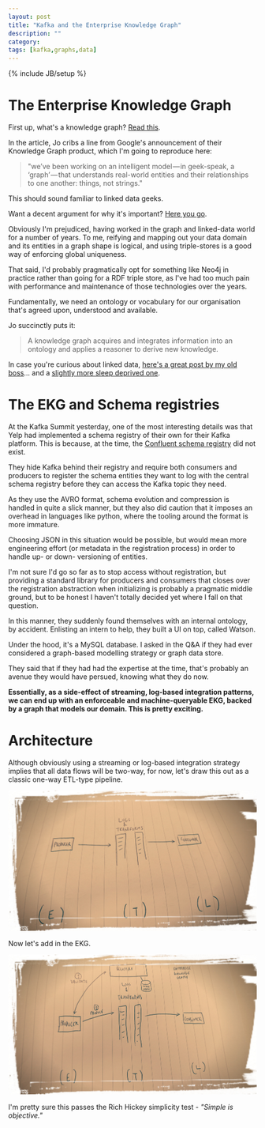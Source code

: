 ```yaml
---
layout: post
title: "Kafka and the Enterprise Knowledge Graph"
description: ""
category: 
tags: [kafka,graphs,data]
---
```

{% include JB/setup %}

# The Enterprise Knowledge Graph

First up, what's a knowledge graph? [Read this](https://hackernoon.com/wtf-is-a-knowledge-graph-a16603a1a25f).

In the article, Jo cribs a line from Google's announcement of their Knowledge Graph product, which I'm going to reproduce here:

> "we’ve been working on an intelligent model — in geek-speak, a ‘graph’ — that understands real-world entities and their relationships to one another: things, not strings."

This should sound familiar to linked data geeks.

Want a decent argument for why it's important? [Here you go](https://medium.com/@dmccreary/2018-the-year-of-enterprise-knowledge-graphs-66e868762b49).

Obviously I'm prejudiced, having worked in the graph and linked-data world for a number of years. To me, reifying and mapping out your data domain and its entities in a graph shape is logical, and using triple-stores is a good way of enforcing global uniqueness.

That said, I'd probably pragmatically opt for something like Neo4j in practice rather than going for a RDF triple store, as I've had too much pain with performance and maintenance of those technologies over the years.

Fundamentally, we need an ontology or vocabulary for our organisation that's agreed upon, understood and available.

Jo succinctly puts it:

> A knowledge graph acquires and integrates information into an ontology and applies a reasoner to derive new knowledge.

In case you're curious about linked data, [here's a great post by my old boss](http://blog.swirrl.com/articles/introduction-to-rdf/)... and a [slightly more sleep deprived one](http://blog.swirrl.com/articles/the-ice-cube-ontology/).

# The EKG and Schema registries

At the Kafka Summit yesterday, one of the most interesting details was that Yelp had implemented a schema registry of their own for their Kafka platform. This is because, at the time, the [Confluent schema registry](https://github.com/confluentinc/schema-registry) did not exist.

They hide Kafka behind their registry and require both consumers and producers to register the schema entities they want to log with the central schema registry before they can access the Kafka topic they need.

As they use the AVRO format, schema evolution and compression is handled in quite a slick manner, but they also did caution that it imposes an overhead in languages like python, where the tooling around the format is more immature.

Choosing JSON in this situation would be possible, but would mean more engineering effort (or metadata in the registration process) in order to handle up- or down- versioning of entities.

I'm not sure I'd go so far as to stop access without registration, but providing a standard library for producers and consumers that closes over the registration abstraction when initializing is probably a pragmatic middle ground, but to be honest I haven't totally decided yet where I fall on that question.

In this manner, they suddenly found themselves with an internal ontology, by accident. Enlisting an intern to help, they built a UI on top, called Watson.

Under the hood, it's a MySQL database. I asked in the Q&A if they had ever considered a graph-based modelling strategy or graph data store.

They said that if they had had the expertise at the time, that's probably an avenue they would have persued, knowing what they do now.

**Essentially, as a side-effect of streaming, log-based integration patterns, we can end up with an enforceable and machine-queryable EKG, backed by a graph that models our domain. This is pretty exciting.**

# Architecture

Although obviously using a streaming or log-based integration strategy implies that all data flows will be two-way, for now, let's draw this out as a classic one-way ETL-type pipeline.

![Streaming ETL](https://raw.githubusercontent.com/the-frey/the-frey.github.com/master/assets/images/etl.JPG)

Now let's add in the EKG.

![With EKG validation](https://raw.githubusercontent.com/the-frey/the-frey.github.com/master/assets/images/etl_ekg.JPG)

I'm pretty sure this passes the Rich Hickey simplicity test - _"Simple is objective."_
